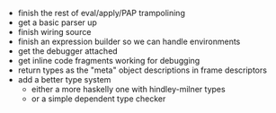 * finish the rest of eval/apply/PAP trampolining
* get a basic parser up
* finish wiring source
* finish an expression builder so we can handle environments
* get the debugger attached
* get inline code fragments working for debugging
* return types as the "meta" object descriptions in frame descriptors
* add a better type system
  * either a more haskelly one with hindley-milner types
  * or a simple dependent type checker
